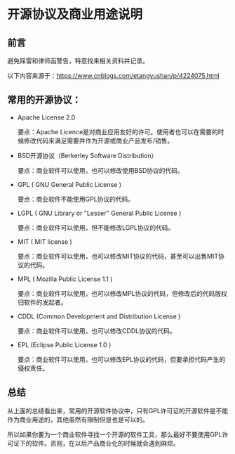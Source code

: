 # 开源协议及商业用途说明

## 前言

避免踩雷和律师函警告，特意找来相关资料并记录。

以下内容来源于：https://www.cnblogs.com/etangyushan/p/4224075.html

## 常用的开源协议：

* Apache License 2.0

  要点：Apache Licence是对商业应用友好的许可。使用者也可以在需要的时候修改代码来满足需要并作为开源或商业产品发布/销售。
 
* BSD开源协议（Berkerley Software Distribution）

  要点：商业软件可以使用，也可以修改使用BSD协议的代码。
 
* GPL ( GNU General Public License )

  要点：商业软件不能使用GPL协议的代码。
 
* LGPL ( GNU Library or "Lesser" General Public License )

  要点：商业软件可以使用，但不能修改LGPL协议的代码。
 
* MIT ( MIT license )

  要点：商业软件可以使用，也可以修改MIT协议的代码，甚至可以出售MIT协议的代码。
 
* MPL ( Mozilla Public License 1.1 ) 

  要点：商业软件可以使用，也可以修改MPL协议的代码，但修改后的代码版权归软件的发起者。
 
* CDDL (Common Development and Distribution License ) 

  要点：商业软件可以使用，也可以修改CDDL协议的代码。
 
* EPL (Eclipse Public License 1.0 )

  要点：商业软件可以使用，也可以修改EPL协议的代码，但要承担代码产生的侵权责任。

## 总结

  从上面的总结看出来，常用的开源软件协议中，只有GPL许可证的开源软件是不能作为商业用途的，其他虽然有限制但是也是可以的。

所以如果你要为一个商业软件寻找一个开源的软件工具，那么最好不要使用GPL许可证下的软件。否则，在以后产品商业化的时候就会遇到麻烦。
